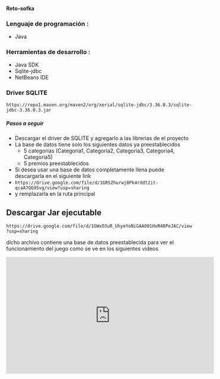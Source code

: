 #### Reto-sofka

### Lenguaje de programación :

* Java

### Herramientas de desarrollo :

* Java SDK
* Sqlite-jdbc
* NetBeans IDE

### Driver SQLITE

```
https://repo1.maven.org/maven2/org/xerial/sqlite-jdbc/3.36.0.3/sqlite-jdbc-3.36.0.3.jar
```

##### Pasos a seguir

* Descargar el driver de SQLITE y agregarlo a las librerias de el proyecto
* La base de datos tiene solo los siguientes datos ya preestablecidos
  * 5 categorias (Categoria1, Categoria2, Categoria3, Categoria4, Categoria5)
  * 5 premios preestablecidos
* Si desea usar una base de datos completamente llena puede descargarla en el siguiente link
* `https://drive.google.com/file/d/1GRSZhurwj8Pk4rddt2it-qcaA7QG95vg/view?usp=sharing`
* y remplazarla en la ruta principal

## Descargar Jar ejecutable

`https://drive.google.com/file/d/1GWxO3uR_UhyeYoNiGAAO01HxR48PeJAC/view?usp=sharing`

dicho archivo contiene una base de datos preestablecida para ver el funcionamiento del juego como se ve en los siguientes videos

<iframe width="560" height="315" src="https://www.youtube.com/embed/KxAMBd0P3Io" title="YouTube video player" frameborder="0" allow="accelerometer; autoplay; clipboard-write; encrypted-media; gyroscope; picture-in-picture" allowfullscreen></iframe>
